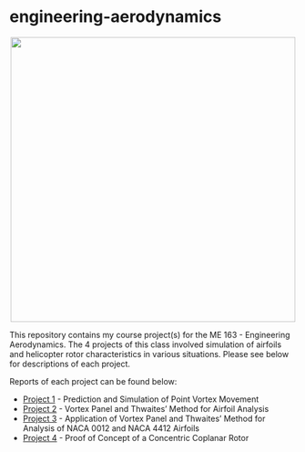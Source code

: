 # engineering-aerodynamics
<center>
<img src="https://user-images.githubusercontent.com/113747791/191176272-23c30046-e6eb-4193-be7a-e4e656510b3b.PNG" width=500>
</center>

<p>This repository contains my course project(s) for the ME 163 - Engineering Aerodynamics. The 4 projects of this class involved simulation of airfoils and helicopter rotor characteristics in various situations. Please see below for descriptions of each project.</p>

<p>Reports of each project can be found below:</p>
<ul>
  <li><a href="https://github.com/sgushy/engineering-aerodynamics/files/9604360/ME_163_Project_1.2.pdf">Project 1</a> - Prediction and Simulation of Point Vortex Movement</li>
  <li><a href="https://github.com/sgushy/engineering-aerodynamics/files/9604361/ME_163_Project_2.pdf">Project 2</a> - Vortex Panel and Thwaites’ Method for Airfoil Analysis</li>
  <li><a href="https://github.com/sgushy/engineering-aerodynamics/files/9604362/ME_163_Project_3.pdf">Project 3</a> - Application of Vortex Panel and Thwaites’ Method for
Analysis of NACA 0012 and NACA 4412 Airfoils</li>
  <li><a href="https://github.com/sgushy/engineering-aerodynamics/files/9604363/ME_163_Final_Project-1.pdf">Project 4</a> - Proof of Concept of a Concentric Coplanar Rotor</li>
</ul>
